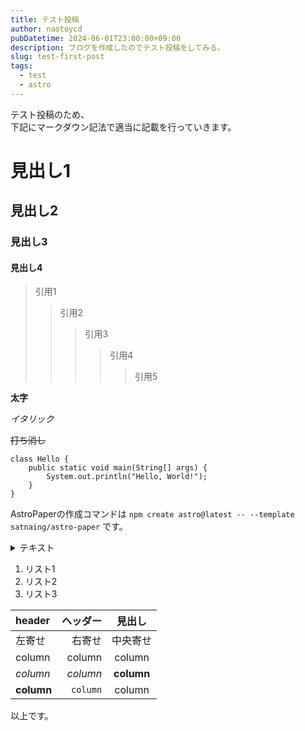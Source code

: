 ```yaml
---
title: テスト投稿
author: naotoycd
pubDatetime: 2024-06-01T23:00:00+09:00
description: ブログを作成したのでテスト投稿をしてみる。
slug: test-first-post
tags:
  - test
  - astro
---
```

テスト投稿のため、  
下記にマークダウン記法で適当に記載を行っていきます。  

# 見出し1

## 見出し2

### 見出し3

#### 見出し4

>引用1
>>引用2
>>>引用3
>>>>引用4
>>>>>引用5

**太字**

*イタリック*

~~打ち消し~~

```
class Hello {
    public static void main(String[] args) {
        System.out.println("Hello, World!");
    }
}
```

AstroPaperの作成コマンドは `npm create astro@latest -- --template satnaing/astro-paper` です。

<details>
  <summary>テキスト</summary>
  折りたたみテキスト
</details>

1. リスト1
2. リスト2 
3. リスト3

| header     | ヘッダー      |見出し         |
|:-----------|------------:|:------------:|
| 左寄せ      | 右寄せ       | 中央寄せ      |
| column     | column      | column       |
| *column*   | _column_    | **column**   |
| __column__ | `column`    | column       |

以上です。